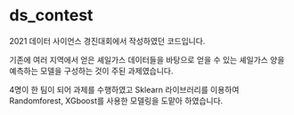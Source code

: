 # ds_contest
2021 데이터 사이언스 경진대회에서 작성하였던 코드입니다.

기존에 여러 지역에서 얻은 셰일가스 데이터들을 바탕으로 얻을 수 있는 셰일가스 양을 예측하는 모델을 구성하는 것이 주된 과제였습니다.

4명이 한 팀이 되어 과제를 수행하였고 Sklearn 라이브러리를 이용하여 Randomforest, XGboost를 사용한 모델링을 도맡아 하였습니다.
